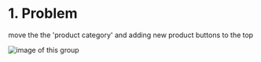 # 1. Problem

move the the 'product category' and adding new product buttons to the top

![image of this group](https://i.imgur.com/Jp5w0w4.png)


